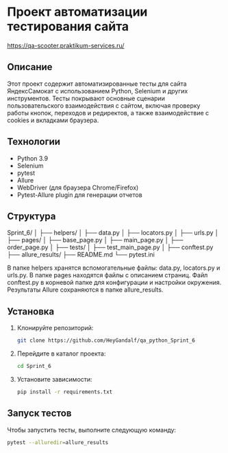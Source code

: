 # Проект автоматизации тестирования сайта

https://qa-scooter.praktikum-services.ru/

## Описание

Этот проект содержит автоматизированные тесты для сайта ЯндексСамокат с использованием Python, Selenium и других инструментов. Тесты покрывают основные сценарии пользовательского взаимодействия с сайтом, включая проверку работы кнопок, переходов и редиректов, а также взаимодействие с cookies и вкладками браузера.

## Технологии

- Python 3.9
- Selenium
- pytest
- Allure
- WebDriver (для браузера Chrome/Firefox)
- Pytest-Allure plugin для генерации отчетов

## Структура

Sprint_6/
│
├── helpers/
│   ├── data.py
│   ├── locators.py
│   ├── urls.py
│
├── pages/
│   ├── base_page.py
│   ├── main_page.py
│   ├── order_page.py
│
├── tests/
│   ├── test_main_page.py
│
├── conftest.py
├── allure_results/
├── README.md
└── pytest.ini

В папке helpers хранятся вспомогательные файлы: data.py, locators.py и urls.py.
В папке pages находятся файлы с описанием страниц.
Файл conftest.py в корневой папке для конфигурации и настройки окружения.
Результаты Allure сохраняются в папке allure_results.


## Установка

1. Клонируйте репозиторий:
    ```bash
    git clone https://github.com/HeyGandalf/qa_python_Sprint_6
    ```
2. Перейдите в каталог проекта:
    ```bash
    cd Sprint_6
    ```
3. Установите зависимости:
    ```bash
    pip install -r requirements.txt
    ```

## Запуск тестов

Чтобы запустить тесты, выполните следующую команду:
```bash
pytest --alluredir=allure_results


